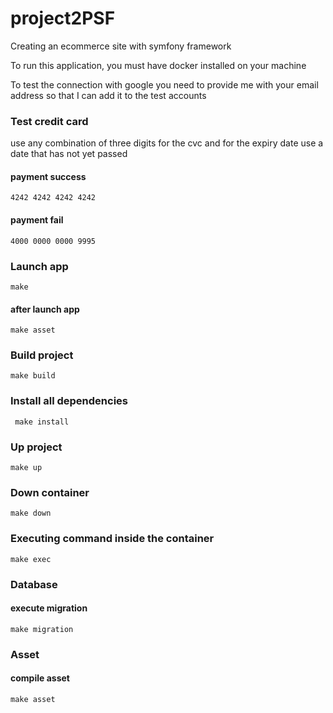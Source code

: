 # project2PSF

Creating an ecommerce site with symfony framework

To run this application, you must have docker installed on your machine

To test the connection with google you need to provide me with your email address so that I can add it to the test accounts

### Test credit card 
use any combination of three digits for the cvc and for the expiry date use a date that has not yet passed

#### payment success
```
4242 4242 4242 4242
```
#### payment fail
```
4000 0000 0000 9995
```


### Launch app

```
make
```

#### after launch app
```
make asset
```


### Build project

```
make build
```


### Install all dependencies

```
 make install
```


### Up project

```
make up
```


### Down container

```
make down
```


### Executing command inside the container

```
make exec
```


### Database

#### execute migration

```
make migration
```


### Asset

#### compile asset

```
make asset
```
